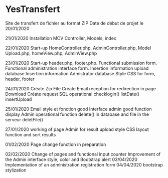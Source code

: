 # YesTransfert
Site de transfert de fichier au format ZIP
Date de début de projet le 20/01/2020

21/01/2020
Installation MCV Controller, Models, index

22/01/2020
Start-up HomeController.php, AdminController.php, Model Upload.php, homeView.php, AdminView.php

23/01/2020
Start-up header.php, footer.php.
Functional submission form. 
Functional administration interface form.
Insertion information upload database
Insertion information Admistrator database
Style CSS for form, header, footer

24/01/2020
Créate Zip File
Créate Email reception for redirection in page Download
Créate request SQL operational checklogin() listDate() insertUpload 

25/01/2020
Email style et fonction good
Interface admin good
function display Admin operational
function delete() in database and file in the serveur deletFile()

27/01/2020
working of page Admin for result upload
style CSS
layout function and sort results

01/02/2020
Page change function in preparation

02/02/2020
Change of pages and functional input counter
Improvement of the Admin interface style, color and Bootstrap alert
03/04/2020
Implementation of an administration registration form
04/04/2020
bootstrap stylization

